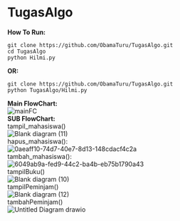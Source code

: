 # TugasAlgo
**How To Run:**
```
git clone https://github.com/ObamaTuru/TugasAlgo.git
cd TugasAlgo
python Hilmi.py
```
**OR:**
```
git clone https://github.com/ObamaTuru/TugasAlgo.git
python TugasAlgo/Hilmi.py
```
**Main FlowChart:**
<br>
![mainFC](https://github.com/ObamaTuru/TugasAlgo/assets/128023299/33232255-296c-4527-a474-ad1ca49f20f5)
<br>
**SUB FlowChart:**
<br>
tampil_mahasiswa()
<br>
![Blank diagram (11)](https://github.com/ObamaTuru/TugasAlgo/assets/128023299/9d4a3fca-6c86-4243-a9a0-9068389b0d49)
<br>
hapus_mahasiswa():
<br>
![0aeaff10-74d7-40e7-8d13-148cdacf4c2a](https://github.com/ObamaTuru/TugasAlgo/assets/128023299/0431b955-bd3b-428c-b121-13441c13e851)
<br>
tambah_mahasiswa():
<br>
![6049ab9a-fed9-44c2-ba4b-eb75b1790a43](https://github.com/ObamaTuru/TugasAlgo/assets/128023299/c03e4aea-0033-40e6-9ce1-78a8b5927ec9)
<br>
tampilBuku()
<br>
![Blank diagram (10)](https://github.com/ObamaTuru/TugasAlgo/assets/128023299/25f3a27f-28f4-401f-b1c5-b81835f2cf1a)
<br>
tampilPeminjam()
<br>
![Blank diagram (12)](https://github.com/ObamaTuru/TugasAlgo/assets/128023299/66aecc04-82b2-44cd-8aa2-d1a4f1cbc946)
<br>
tambahPeminjam()
<br>
![Untitled Diagram drawio](https://github.com/ObamaTuru/TugasAlgo/assets/128023299/8f619618-7c79-4637-a682-8580020961ef)




